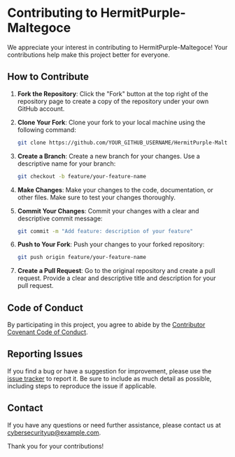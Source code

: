 
# Contributing to HermitPurple-Maltegoce

We appreciate your interest in contributing to HermitPurple-Maltegoce! Your contributions help make this project better for everyone.

## How to Contribute

1. **Fork the Repository**: Click the "Fork" button at the top right of the repository page to create a copy of the repository under your own GitHub account.

2. **Clone Your Fork**: Clone your fork to your local machine using the following command:
    ```bash
    git clone https://github.com/YOUR_GITHUB_USERNAME/HermitPurple-Maltegoce.git
    ```

3. **Create a Branch**: Create a new branch for your changes. Use a descriptive name for your branch:
    ```bash
    git checkout -b feature/your-feature-name
    ```

4. **Make Changes**: Make your changes to the code, documentation, or other files. Make sure to test your changes thoroughly.

5. **Commit Your Changes**: Commit your changes with a clear and descriptive commit message:
    ```bash
    git commit -m "Add feature: description of your feature"
    ```

6. **Push to Your Fork**: Push your changes to your forked repository:
    ```bash
    git push origin feature/your-feature-name
    ```

7. **Create a Pull Request**: Go to the original repository and create a pull request. Provide a clear and descriptive title and description for your pull request.

## Code of Conduct

By participating in this project, you agree to abide by the [Contributor Covenant Code of Conduct](CODE_OF_CONDUCT.md).

## Reporting Issues

If you find a bug or have a suggestion for improvement, please use the [issue tracker](https://github.com/CyberSecurityUP/HermitPurple-Maltegoce/issues) to report it. Be sure to include as much detail as possible, including steps to reproduce the issue if applicable.

## Contact

If you have any questions or need further assistance, please contact us at [cybersecurityup@example.com](mailto:cybersecurityup@example.com).

Thank you for your contributions!
